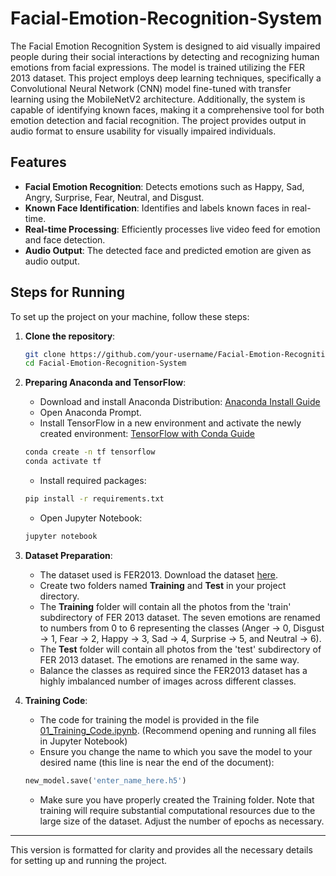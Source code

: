 
# Facial-Emotion-Recognition-System

The Facial Emotion Recognition System is designed to aid visually impaired people during their social interactions by detecting and recognizing human emotions from facial expressions. The model is trained utilizing the FER 2013 dataset. This project employs deep learning techniques, specifically a Convolutional Neural Network (CNN) model fine-tuned with transfer learning using the MobileNetV2 architecture. Additionally, the system is capable of identifying known faces, making it a comprehensive tool for both emotion detection and facial recognition. The project provides output in audio format to ensure usability for visually impaired individuals.

## Features

- **Facial Emotion Recognition**: Detects emotions such as Happy, Sad, Angry, Surprise, Fear, Neutral, and Disgust.
- **Known Face Identification**: Identifies and labels known faces in real-time.
- **Real-time Processing**: Efficiently processes live video feed for emotion and face detection.
- **Audio Output**: The detected face and predicted emotion are given as audio output.

## Steps for Running

To set up the project on your machine, follow these steps:

1. **Clone the repository**:
    ```sh
    git clone https://github.com/your-username/Facial-Emotion-Recognition-System.git
    cd Facial-Emotion-Recognition-System
    ```

2. **Preparing Anaconda and TensorFlow**:
    - Download and install Anaconda Distribution: [Anaconda Install Guide](https://docs.anaconda.com/anaconda/install/)
    - Open Anaconda Prompt.
    - Install TensorFlow in a new environment and activate the newly created environment: [TensorFlow with Conda Guide](https://docs.anaconda.com/working-with-conda/applications/tensorflow/)
    ```sh
    conda create -n tf tensorflow
    conda activate tf
    ```
    - Install required packages:
    ```sh
    pip install -r requirements.txt
    ```
    - Open Jupyter Notebook:
    ```sh
    jupyter notebook
    ```

3. **Dataset Preparation**:
    - The dataset used is FER2013. Download the dataset [here](https://www.kaggle.com/datasets/msambare/fer2013).
    - Create two folders named **Training** and **Test** in your project directory.
    - The **Training** folder will contain all the photos from the 'train' subdirectory of FER 2013 dataset. The seven emotions are renamed to numbers from 0 to 6 representing the classes (Anger -> 0, Disgust -> 1, Fear -> 2, Happy -> 3, Sad -> 4, Surprise -> 5, and Neutral -> 6).
    - The **Test** folder will contain all photos from the 'test' subdirectory of FER 2013 dataset. The emotions are renamed in the same way.
    - Balance the classes as required since the FER2013 dataset has a highly imbalanced number of images across different classes.

4. **Training Code**:
    - The code for training the model is provided in the file [01_Training_Code.ipynb](01_Training_Code.ipynb). (Recommend opening and running all files in Jupyter Notebook)
    - Ensure you change the name to which you save the model to your desired name (this line is near the end of the document):
    ```python
    new_model.save('enter_name_here.h5')
    ```
    - Make sure you have properly created the Training folder. Note that training will require substantial computational resources due to the large size of the dataset. Adjust the number of epochs as necessary.

---

This version is formatted for clarity and provides all the necessary details for setting up and running the project.

